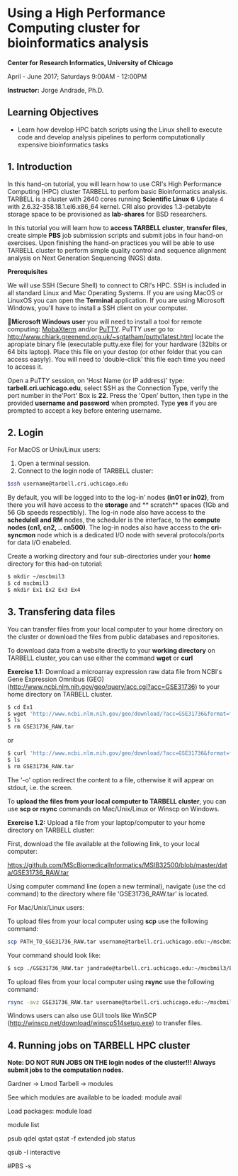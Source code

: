 
# Using a High Performance Computing cluster for bioinformatics analysis 

**Center for Research Informatics, University of Chicago**

April - June 2017; Saturdays 9:00AM - 12:00PM

**Instructor:** Jorge Andrade, Ph.D.


## Learning Objectives

- Learn how develop HPC batch scripts using the Linux shell to execute code and develop analysis pipelines to perform computationally expensive bioinformatics tasks

## 1. Introduction

In this hand-on tutorial, you will learn how to use CRI's High Performance Computing (HPC) cluster TARBELL to perfom basic Bioinformatics analysis. TARBELL is a cluster with 2640 cores running **Scientific Linux 6** Update 4 with 2.6.32-358.18.1.el6.x86_64 kernel.  CRI also provides 1.3-petabyte storage space to be provisioned as **lab-shares** for BSD researchers. 

In this tutorial you will learn how to **access TARBELL cluster**, **transfer files**, create simple **PBS** job submission scripts and submit jobs in four hand-on exercises. Upon finishing the hand-on practices you will be able to use TARBELL cluster to perform simple quality control and sequence alignment analysis on Next Generation Sequencing (NGS) data.

**Prerequisites**

We will use SSH (Secure Shell) to connect to CRI's HPC. SSH is included in all standard Linux and Mac Operating Systems. If you are using MacOS or LinuxOS you can open the **Terminal** application.  If you are using Microsoft Windows, you'll have to install a SSH client on your computer. 

:pushpin:**Microsoft Windows user** you will need to install a tool for remote computing: [MobaXterm](http://mobaxterm.mobatek.net) and/or
[PuTTY](http://www.putty.org). PuTTY user go to: http://www.chiark.greenend.org.uk/~sgtatham/putty/latest.html locate the apropiate binary file (executable putty.exe file) for your hardware (32bits or 64 bits laptop). Place this file on your destop (or other folder that you can access easyly). You will need to 'double-click' this file each time you need to access it.

Open a PuTTY session, on 'Host Name (or IP address)' type: **tarbell.cri.uchicago.edu**,  select SSH as the Connection Type, verify the port number in the'Port' Box is **22**. Press the 'Open' button, then type in the provided **username and password** when prompted. Type **yes** if you are prompted to accept a key before entering username.


## 2. Login

For MacOS or Unix/Linux users:
1. Open a terminal session.
2. Connect to the login node of TARBELL cluster:

```bash
$ssh username@tarbell.cri.uchicago.edu
```

By default, you will be logged into to the log-in' nodes **(in01 or in02)**, from there you will have access to the **storage** and ** scratch** spaces (1Gb and 56 Gb speeds respectibly). The log-in node also have access to the **schedulell and RM** nodes, the scheduler is the interface, to the **compute nodes (cn1, cn2, .. cn500)**. The log-in nodes also have access to the **cri-syncmon** node which is a dedicated I/O node with several protocols/ports for data I/O enabeled.


Create a working directory and four sub-directories under your **home** directory for this had-on tutorial:

```bash
$ mkdir ~/mscbmil3
$ cd mscbmil3
$ mkdir Ex1 Ex2 Ex3 Ex4
```
## 3. Transfering data files

You can transfer files from your local computer to your home directory on the cluster or download the files from public databases and repositories. 

To download data from a website directly to your **working directory** on TARBELL cluster, you can use either the command **wget** or **curl** 

**Exercise 1.1:** Download a microarray expression raw data file from NCBI's Gene Expression Omnibus (GEO) (http://www.ncbi.nlm.nih.gov/geo/query/acc.cgi?acc=GSE31736) to your home directory on TARBELL cluster.

```bash
$ cd Ex1
$ wget 'http://www.ncbi.nlm.nih.gov/geo/download/?acc=GSE31736&format=file' -O GSE31736_RAW.tar
$ ls  
$ rm GSE31736_RAW.tar
```

or
```bash
$ curl 'http://www.ncbi.nlm.nih.gov/geo/download/?acc=GSE31736&format=file' -o GSE31736_RAW.tar
$ ls
$ rm GSE31736_RAW.tar
```
The '-o' option redirect the content to a file, otherwise it will appear on stdout, i.e. the screen.

To **upload the files from your local computer to TARBELL cluster**, you can use **scp or rsync** commands on Mac/Unix/Linux or Winscp on Windows.

**Exercise 1.2:** Upload a file from your laptop/computer to your home directory on TARBELL cluster:

First, download the file available at the following link, to your local computer:

https://github.com/MScBiomedicalInformatics/MSIB32500/blob/master/data/GSE31736_RAW.tar 

Using computer command line (open a new terminal), navigate (use the cd command) to the directory where file 'GSE31736_RAW.tar' is located.

For Mac/Unix/Linux users:

To upload files from your local computer using **scp** use the following command:

```bash
scp PATH_TO_GSE31736_RAW.tar username@tarbell.cri.uchicago.edu:~/mscbmil3/Ex1
```
Your command should look like: 

```bash
$ scp ./GSE31736_RAW.tar jandrade@tarbell.cri.uchicago.edu:~/mscbmil3/Ex1
```
To upload files from your local computer using **rsync** use the following command:

```bash
rsync -avz GSE31736_RAW.tar username@tarbell.cri.uchicago.edu:~/mscbmil3/Ex1
```
Windows users can also use GUI tools like WinSCP (http://winscp.net/download/winscp514setup.exe) to transfer files.


## 4. Running jobs on TARBELL HPC cluster

**Note: DO NOT RUN JOBS ON THE login nodes of the cluster!!! Always submit jobs to the computation nodes.**

Gardner -> Lmod
Tarbell -> modules

See which modules are available to be loaded:
module avail

Load packages:
module load <package1> <package1>

module list

psub
qdel
qstat
qstat -f extended job status

qsub -I interactive

#PBS -s 
